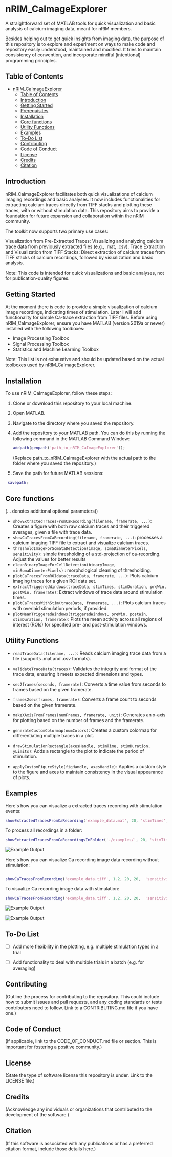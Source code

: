 # nRIM_CaImageExplorer
A straightforward set of MATLAB tools for quick visualization and basic analysis of calcium imaging data, meant for nRIM members.

Besides helping out to get quick insights from imaging data, the purpose of this repository is to explore and experiment on ways to make code and repository easily understood, maintained and modified. It tries to maintain consistency of convention, and incorporate mindful (intentional) programming principles.


## Table of Contents
- [nRIM\_CaImageExplorer](#nrim_caimageexplorer)
  - [Table of Contents](#table-of-contents)
  - [Introduction](#introduction)
  - [Getting Started](#getting-started)
  - [Prerequisites](#prerequisites)
  - [Installation](#installation)
  - [Core functions](#core-functions)
  - [Utility Functions](#utility-functions)
  - [Examples](#examples)
  - [To-Do List](#to-do-list)
  - [Contributing](#contributing)
  - [Code of Conduct](#code-of-conduct)
  - [License](#license)
  - [Credits](#credits)
  - [Citation](#citation)

## Introduction
nRIM_CaImageExplorer facilitates both quick visualizations of calcium imaging recordings and basic analyses. It now includes functionalities for extracting calcium traces directly from TIFF stacks and plotting these traces, with or without stimulation data. This repository aims to provide a foundation for future expansion and collaboration within the nRIM community.

The toolkit now supports two primary use cases:

Visualization from Pre-Extracted Traces: Visualizing and analyzing calcium trace data from previously extracted files (e.g., .mat, .csv).
Trace Extraction and Visualization from TIFF Stacks: Direct extraction of calcium traces from TIFF stacks of calcium recordings, followed by visualization and basic analysis.


Note: This code is intended for quick visualizations and basic analyses, not for publication-quality figures.




## Getting Started
At the moment there is code to provide a simple visualization of calcium image recordings, indicating times of stimulation. Later I will add functionality for simple Ca-trace extraction from TIFF files.
Before using nRIM_CaImageExplorer, ensure you have MATLAB (version 2019a or newer) installed with the following toolboxes:
- Image Processing Toolbox
- Signal Processing Toolbox
- Statistics and Machine Learning Toolbox

Note: This list is not exhaustive and should be updated based on the actual toolboxes used by nRIM_CaImageExplorer.

## Installation

To use nRIM_CaImageExplorer, follow these steps:

1. Clone or download this repository to your local machine.
2. Open MATLAB.
3. Navigate to the directory where you saved the repository.
4. Add the repository to your MATLAB path. You can do this by running the following command in the MATLAB Command Window:

   ```matlab
   addpath(genpath('path_to_nRIM_CaImageExplorer'));
   ```
   (Replace path_to_nRIM_CaImageExplorer with the actual path to the folder where you saved the repository.)
   
5. Save the path for future MATLAB sessions:
  ```matlab
   savepath;
   ```


## Core functions
(... denotes additional optional parameters))

- `showExtractedTracesFromCaRecording(filename, framerate, ...)`: Creates a figure with both raw calcium traces and their triggered averages, given a file with trace data.
- `showCaTracesFromCaRecording(filename, framerate, ...)`: processes a calcium imaging TIFF file to extract and visualize calcium traces.
- `thresholdImageForSomataDetection(image, somaDiameterPixels, sensitivity)`: simple thresholding of a std-projection of ca-recording. Adjust the values for better results
- `cleanBinaryImageForCellDetection(binaryImage, minSomaDiameterPixels)` : morphological cleaning of thresholding. 
- `plotCaTracesFromROIdata(traceData, framerate, ...)`: Plots calcium imaging traces for a given ROI data set.
- `extractTriggeredWindows(traceData, stimTimes, stimDuration, preWin, postWin, framerate)`: Extract windows of trace data around stimulation times.
- `plotCaTracesWithStim(traceData, framerate, ...)`: Plots calcium traces with overlaid stimulation periods, if provided.
- `plotMeanTriggeredWindows(triggeredWindows, preWin, postWin, stimDuration, framerate)`: Plots the mean activity across all regions of interest (ROIs) for specified pre- and post-stimulation windows.


## Utility Functions



- `readTraceData(filename, ...)`: Reads calcium imaging trace data from a file (supports .mat and .csv formats).
- `validateTraceData(traces)`: Validates the integrity and format of the trace data, ensuring it meets expected dimensions and types.

- `sec2frames(seconds, framerate)`: Converts a time value from seconds to frames based on the given framerate.
- `frames2sec(frames, framerate)`: Converts a frame count to seconds based on the given framerate.
- `makeXAxisFromFrames(numFrames, framerate, unit)`: Generates an x-axis for plotting based on the number of frames and the framerate.
- `generateCustomColormap(numColors)`: Creates a custom colormap for differentiating multiple traces in a plot.
- `drawStimulationRectangle(axesHandle, stimTime, stimDuration, yLimits)`: Adds a rectangle to the plot to indicate the period of stimulation.
- `applyCustomFigureStyle(figHandle, axesHandle)`: Applies a custom style to the figure and axes to maintain consistency in the visual appearance of plots.


## Examples


Here's how you can visualize a extracted traces recording with stimulation events:

```matlab
showExtractedTracesFromCaRecording('example_data.mat', 20, 'stimTimes', [30 45 60 75 90 105 120], 'stimDuration', 5, 'preWin', 2, 'postWin', 5);
```
To process all recordings in a folder:
```matlab
showExtractedTracesFromCaRecordingsInFolder('./examples/', 20, 'stimTimes', [30 45 60 75 90 105 120], 'stimDuration', 5, 'preWin', 2, 'postWin', 5);
```

![Example Output](assets/output_showExtractedTracesFromCaRecording.png "Example of output for showExtractedTracesFromCaRecording")



Here's how you can visualize Ca recording image data recording without stimulation:

```matlab

showCaTracesFromRecording('example_data.tiff', 1.2, 20, 20,  'sensitivity', 0.001);
```
To visualize Ca recording image data with stimulation:
```matlab
showCaTracesFromRecording('example_data.tiff', 1.2, 20, 20,  'sensitivity', 0.001, 'stimTimes', [30 45 60 75 90 105 120], 'stimDuration', 5, 'preWin', 2, 'postWin', 5);
```

![Example Output](assets/output_showExtractedTracesFromCaRecording.png "Example of output for showExtractedTracesFromCaRecording, with stimulations")

![Example Output](assets/output_showCaTracesFromRecording.png "Example of output for showCaTracesFromRecording without stimulations")




## To-Do List

- [ ] Add more flexibility in the plotting, e.g. multiple stimulation types in a trial
- [ ] Add functionality to deal with multiple trials in a batch (e.g. for averaging)


## Contributing
(Outline the process for contributing to the repository. This could include how to submit issues and pull requests, and any coding standards or tests contributors need to follow. Link to a CONTRIBUTING.md file if you have one.)

## Code of Conduct
(If applicable, link to the CODE_OF_CONDUCT.md file or section. This is important for fostering a positive community.)

## License
(State the type of software license this repository is under. Link to the LICENSE file.)

## Credits
(Acknowledge any individuals or organizations that contributed to the development of the software.)

## Citation
(If this software is associated with any publications or has a preferred citation format, include those details here.)

